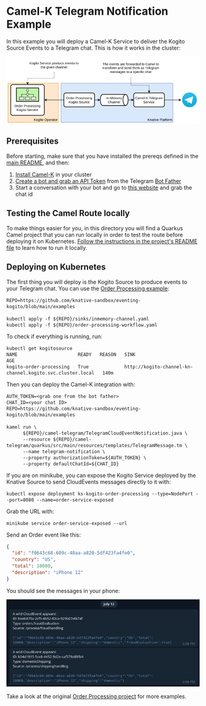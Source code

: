 # Camel-K Telegram Notification Example

In this example you will deploy a Camel-K Service to deliver the Kogito Source Events to a Telegram chat. This is how it
works in the cluster:

![](example-architecture.png)

## Prerequisites

Before starting, make sure that you have installed the prereqs defined in the [main README](../../README.md), and then:

1. [Install Camel-K](https://camel.apache.org/camel-k/latest/installation/installation.html) in your cluster
2. [Create a bot and grab an API Token](https://core.telegram.org/bots#3-how-do-i-create-a-bot) from the
   Telegram [Bot Father](https://telegram.me/botfather)
3. Start a conversation with your bot and go to [this website](https://codesandbox.io/s/get-telegram-chat-id-q3qkk) and
   grab the chat id

## Testing the Camel Route locally

To make things easier for you, in this directory you will find a Quarkus Camel project that you can run locally in order
to test the route before deploying it on
Kubernetes. [Follow the instructions in the project's README file](quarkus/README.md) to learn how to run it locally.

## Deploying on Kubernetes

The first thing you will deploy is the Kogito Source to produce events to your Telegram chat. You can use
the [Order Processing example](../order-processing-workflow.yaml):

```shell
REPO=https://github.com/knative-sandbox/eventing-kogito/blob/main/examples

kubectl apply -f ${REPO}/sinks/inmemory-channel.yaml
kubectl apply -f ${REPO}/order-processing-workflow.yaml
```

To check if everything is running, run:

```shell
kubectl get kogitosource
NAME                      READY   REASON   SINK                                                        AGE
kogito-order-processing   True             http://kogito-channel-kn-channel.kogito.svc.cluster.local   140m
```

Then you can deploy the Camel-K integration with:

```shell
AUTH_TOKEN=<grab one from the bot father>
CHAT_ID=<your chat ID>
REPO=https://github.com/knative-sandbox/eventing-kogito/blob/main/examples

kamel run \
      ${REPO}/camel-telegram/TelegramCloudEventNotification.java \
      --resource ${REPO}/camel-telegram/quarkus/src/main/resources/templates/TelegramMessage.tm \
      --name telegram-notification \
      --property authorizationToken=${AUTH_TOKEN} \
      --property defaultChatId=${CHAT_ID}
```

If you are on minikube, you can expose the Kogito Service deployed by the Knative Source to send CloudEvents messages
directly to it with:

```shell
kubectl expose deployment ks-kogito-order-processing --type=NodePort --port=8080 --name=order-service-exposed
```

Grab the URL with:

```shell
minikube service order-service-exposed --url
```

Send an Order event like this:

```json
{
  "id": "f0643c68-609c-48aa-a820-5df423fa4fe0",
  "country": "US",
  "total": 10000,
  "description": "iPhone 12"
}
```

You should see the messages in your phone:

![](telegram-chat.png)

Take a look at the
original [Order Processing project](https://github.com/kiegroup/kogito-examples/tree/stable/serverless-workflow-order-processing)
for more examples.
